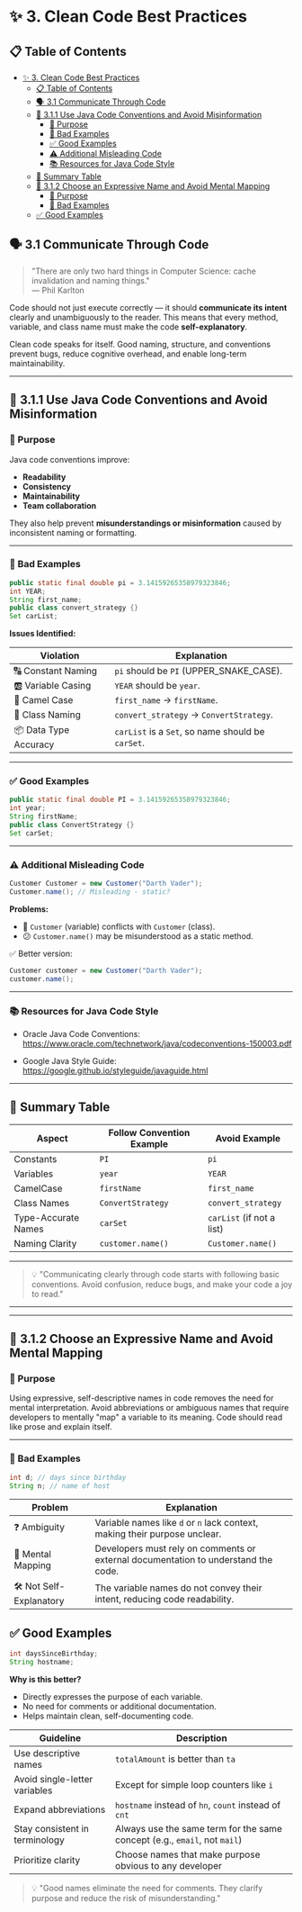 # ✨ 3. Clean Code Best Practices

## 📋 Table of Contents

- [✨ 3. Clean Code Best Practices](#-3-clean-code-best-practices)
  - [📋 Table of Contents](#-table-of-contents)
  - [🗣️ 3.1 Communicate Through Code](#️-31-communicate-through-code)
  - [📏 3.1.1 Use Java Code Conventions and Avoid Misinformation](#-311-use-java-code-conventions-and-avoid-misinformation)
    - [🧠 Purpose](#-purpose)
    - [🧪 Bad Examples](#-bad-examples)
    - [✅ Good Examples](#-good-examples)
    - [⚠️ Additional Misleading Code](#️-additional-misleading-code)
    - [📚 Resources for Java Code Style](#-resources-for-java-code-style)
  - [🎯 Summary Table](#-summary-table)
  - [🧾 3.1.2 Choose an Expressive Name and Avoid Mental Mapping](#-312-choose-an-expressive-name-and-avoid-mental-mapping)
    - [🧠 Purpose](#-purpose-1)
    - [🧪 Bad Examples](#-bad-examples-1)
  - [✅ Good Examples](#-good-examples-1)

## 🗣️ 3.1 Communicate Through Code

> "There are only two hard things in Computer Science: cache invalidation and naming things."  
> — Phil Karlton

Code should not just execute correctly — it should **communicate its intent** clearly and unambiguously to the reader. This means that every method, variable, and class name must make the code **self-explanatory**.

Clean code speaks for itself. Good naming, structure, and conventions prevent bugs, reduce cognitive overhead, and enable long-term maintainability.

---

## 📏 3.1.1 Use Java Code Conventions and Avoid Misinformation

### 🧠 Purpose
Java code conventions improve:
- **Readability**
- **Consistency**
- **Maintainability**
- **Team collaboration**

They also help prevent **misunderstandings or misinformation** caused by inconsistent naming or formatting.

---

### 🧪 Bad Examples

```java
public static final double pi = 3.14159265358979323846;
int YEAR;
String first_name;
public class convert_strategy {}
Set carList;
```

**Issues Identified:**

| Violation            | Explanation                                       |
| -------------------- | ------------------------------------------------- |
| 🔠 Constant Naming    | `pi` should be `PI` (UPPER_SNAKE_CASE).           |
| 🆎 Variable Casing    | `YEAR` should be `year`.                          |
| 🐫 Camel Case         | `first_name` → `firstName`.                       |
| 🧱 Class Naming       | `convert_strategy` → `ConvertStrategy`.           |
| 📦 Data Type Accuracy | `carList` is a `Set`, so name should be `carSet`. |

---

### ✅ Good Examples

```java
public static final double PI = 3.14159265358979323846;
int year;
String firstName;
public class ConvertStrategy {}
Set carSet;
```

---

### ⚠️ Additional Misleading Code

```java
Customer Customer = new Customer("Darth Vader");
Customer.name(); // Misleading - static?
```

**Problems:**
- 🚫 `Customer` (variable) conflicts with `Customer` (class).
- 😕 `Customer.name()` may be misunderstood as a static method.

✅ Better version:

```java
Customer customer = new Customer("Darth Vader");
customer.name();
```

---

### 📚 Resources for Java Code Style

- Oracle Java Code Conventions:  
  https://www.oracle.com/technetwork/java/codeconventions-150003.pdf

- Google Java Style Guide:  
  https://google.github.io/styleguide/javaguide.html

---

## 🎯 Summary Table

| Aspect              | Follow Convention Example | Avoid Example             |
| ------------------- | ------------------------- | ------------------------- |
| Constants           | `PI`                      | `pi`                      |
| Variables           | `year`                    | `YEAR`                    |
| CamelCase           | `firstName`               | `first_name`              |
| Class Names         | `ConvertStrategy`         | `convert_strategy`        |
| Type-Accurate Names | `carSet`                  | `carList` (if not a list) |
| Naming Clarity      | `customer.name()`         | `Customer.name()`         |

---

> 💡 "Communicating clearly through code starts with following basic conventions. Avoid confusion, reduce bugs, and make your code a joy to read."

---
---

## 🧾 3.1.2 Choose an Expressive Name and Avoid Mental Mapping

### 🧠 Purpose

Using expressive, self-descriptive names in code removes the need for mental interpretation. Avoid abbreviations or ambiguous names that require developers to mentally "map" a variable to its meaning. Code should read like prose and explain itself.

---

### 🧪 Bad Examples

```java
int d; // days since birthday
String n; // name of host
```

| Problem                | Explanation                                                                        |
| ---------------------- | ---------------------------------------------------------------------------------- |
| ❓ Ambiguity            | Variable names like `d` or `n` lack context, making their purpose unclear.         |
| 🧠 Mental Mapping       | Developers must rely on comments or external documentation to understand the code. |
| 🛠️ Not Self-Explanatory | The variable names do not convey their intent, reducing code readability.          |

## ✅ Good Examples

```java
int daysSinceBirthday;
String hostname;
```

**Why is this better?**

- Directly expresses the purpose of each variable.
- No need for comments or additional documentation.
- Helps maintain clean, self-documenting code.

| Guideline                      | Description                                                               |
| ------------------------------ | ------------------------------------------------------------------------- |
| Use descriptive names          | `totalAmount` is better than `ta`                                         |
| Avoid single-letter variables  | Except for simple loop counters like `i`                                  |
| Expand abbreviations           | `hostname` instead of `hn`, `count` instead of `cnt`                      |
| Stay consistent in terminology | Always use the same term for the same concept (e.g., `email`, not `mail`) |
| Prioritize clarity             | Choose names that make purpose obvious to any developer                   |

> 💡 "Good names eliminate the need for comments. They clarify purpose and reduce the risk of misunderstanding."
